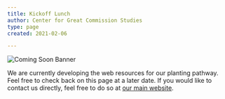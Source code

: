 ```yaml
---
title: Kickoff Lunch
author: Center for Great Commission Studies
type: page
created: 2021-02-06

---
```


![Coming Soon Banner](https://i.imgur.com/pxK8WAn.png)


We are currently developing the web resources for our planting pathway. Feel free to check back on this page at a later date. If you would like to contact us directly, feel free to do so at [our main website](https://ubahouston.org).
